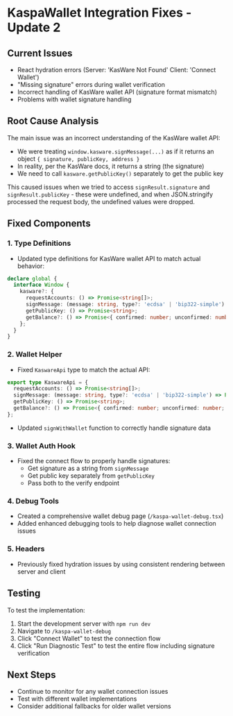 # KaspaWallet Integration Fixes - Update 2

## Current Issues
- React hydration errors (Server: 'KasWare Not Found' Client: 'Connect Wallet')
- "Missing signature" errors during wallet verification
- Incorrect handling of KasWare wallet API (signature format mismatch)
- Problems with wallet signature handling

## Root Cause Analysis

The main issue was an incorrect understanding of the KasWare wallet API:

- We were treating `window.kasware.signMessage(...)` as if it returns an object `{ signature, publicKey, address }` 
- In reality, per the KasWare docs, it returns a string (the signature)
- We need to call `kasware.getPublicKey()` separately to get the public key

This caused issues when we tried to access `signResult.signature` and `signResult.publicKey` - these were undefined, and when JSON.stringify processed the request body, the undefined values were dropped.

## Fixed Components

### 1. Type Definitions
- Updated type definitions for KasWare wallet API to match actual behavior:
```typescript
declare global {
  interface Window {
    kasware?: {
      requestAccounts: () => Promise<string[]>;
      signMessage: (message: string, type?: 'ecdsa' | 'bip322-simple') => Promise<string>;
      getPublicKey: () => Promise<string>;
      getBalance?: () => Promise<{ confirmed: number; unconfirmed: number; total: number }>;
    };
  }
}
```

### 2. Wallet Helper
- Fixed `KaswareApi` type to match the actual API:
```typescript
export type KaswareApi = {
  requestAccounts: () => Promise<string[]>;
  signMessage: (message: string, type?: 'ecdsa' | 'bip322-simple') => Promise<string>;
  getPublicKey: () => Promise<string>;
  getBalance?: () => Promise<{ confirmed: number; unconfirmed: number; total: number }>;
};
```

- Updated `signWithWallet` function to correctly handle signature data

### 3. Wallet Auth Hook
- Fixed the connect flow to properly handle signatures:
  - Get signature as a string from `signMessage`
  - Get public key separately from `getPublicKey`
  - Pass both to the verify endpoint

### 4. Debug Tools
- Created a comprehensive wallet debug page (`/kaspa-wallet-debug.tsx`) 
- Added enhanced debugging tools to help diagnose wallet connection issues

### 5. Headers
- Previously fixed hydration issues by using consistent rendering between server and client

## Testing

To test the implementation:
1. Start the development server with `npm run dev`
2. Navigate to `/kaspa-wallet-debug`
3. Click "Connect Wallet" to test the connection flow
4. Click "Run Diagnostic Test" to test the entire flow including signature verification

## Next Steps

- Continue to monitor for any wallet connection issues
- Test with different wallet implementations
- Consider additional fallbacks for older wallet versions
